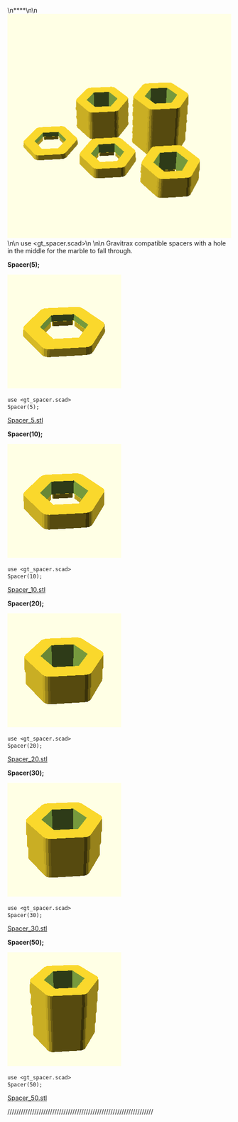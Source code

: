 \n****\n\n![all.png](all.png)\n\n    use <gt_spacer.scad>\n    \n\n
 Gravitrax compatible spacers with a hole in the middle
 for the marble to fall through.

**Spacer(5);**

![Spacer_5.png](Spacer_5.png)

    use <gt_spacer.scad>
    Spacer(5);


[Spacer_5.stl](Spacer_5.stl)



**Spacer(10);**

![Spacer_10.png](Spacer_10.png)

    use <gt_spacer.scad>
    Spacer(10);


[Spacer_10.stl](Spacer_10.stl)



**Spacer(20);**

![Spacer_20.png](Spacer_20.png)

    use <gt_spacer.scad>
    Spacer(20);


[Spacer_20.stl](Spacer_20.stl)



**Spacer(30);**

![Spacer_30.png](Spacer_30.png)

    use <gt_spacer.scad>
    Spacer(30);


[Spacer_30.stl](Spacer_30.stl)



**Spacer(50);**

![Spacer_50.png](Spacer_50.png)

    use <gt_spacer.scad>
    Spacer(50);


[Spacer_50.stl](Spacer_50.stl)


/////////////////////////////////////////////////////////////////
